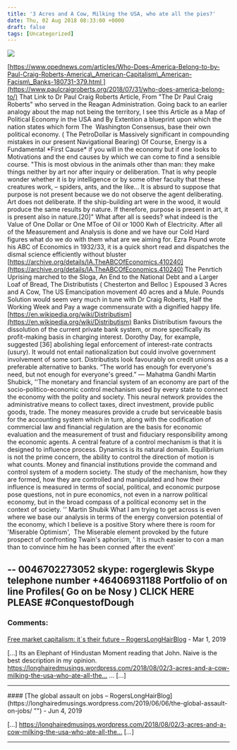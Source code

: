 ```yaml
---
title: '3 Acres and A Cow, Milking the USA, who ate all the pies?'
date: Thu, 02 Aug 2018 08:33:00 +0000
draft: false
tags: [Uncategorized]
---
```


[![](https://longhairedmusings.files.wordpress.com/2018/08/71793-270px-three_acres_and_a_cow.jpg?w=195)](https://longhairedmusings.files.wordpress.com/2018/08/71793-270px-three_acres_and_a_cow.jpg)

[https://www.opednews.com/articles/Who-Does-America-Belong-to-by-Paul-Craig-Roberts-America\_American-Capitalism\_American-Facism\_Banks-180731-379.html ](https://www.paulcraigroberts.org/2018/07/31/who-does-america-belong-to/) That Link to Dr Paul Craig Roberts Article, From "The Dr Paul Craig Roberts" who served in the Reagan Administration. Going back to an earlier analogy about the map not being the territory, I see this Article as a Map of Political Economy in the USA and By Extention a blueprint upon which the nation states which form The  Washington Consensus, base their own political economy. ( The PetroDollar is Massively significant in compounding mistakes in our present Navigational Bearing) Of Course, Energy is a Fundamental \*First Cause\* if you will in the economy but if one looks to Motivations and the end causes by which we can come to find a sensible course. "This is most obvious in the animals other than man: they make things neither by art nor after inquiry or deliberation. That is why people wonder whether it is by intelligence or by some other faculty that these creatures work, – spiders, ants, and the like... It is absurd to suppose that purpose is not present because we do not observe the agent deliberating. Art does not deliberate. If the ship-building art were in the wood, it would produce the same results by nature. If therefore, purpose is present in art, it is present also in nature.\[20\]" What after all is seeds? what indeed is the Value of One Dollar or One MToe of Oil or 1000 Kwh of Electricity. After all of the Measurement and Analysis is done and we have our Cold Hard figures what do we do with them what are we aiming for. Ezra Pound wrote his ABC of Economics in 1932/33, it is a quick short read and dispatches the dismal science efficiently without bluster  [https://archive.org/details/IA.TheABCOfEconomics.410240](https://archive.org/details/IA.TheABCOfEconomics.410240) The Penrtich Uprising marched to the Sloga, An End to the National Debt and a Larger Loaf of Bread, The Distributists ( Chesterton and Belloc ) Espoused 3 Acres and A Cow, The US Emancipation movement 40 acres and a Mule. Pounds Solution would seem very much in tune with Dr Craig Roberts, Half the Working Week and Pay a wage commensurate with a dignified happy life. [https://en.wikipedia.org/wiki/Distributism](https://en.wikipedia.org/wiki/Distributism) Banks Distributism favours the dissolution of the current private bank system, or more specifically its profit-making basis in charging interest. Dorothy Day, for example, suggested \[36\] abolishing legal enforcement of interest-rate contracts (usury). It would not entail nationalization but could involve government involvement of some sort. Distributists look favourably on credit unions as a preferable alternative to banks. “The world has enough for everyone's need, but not enough for everyone's greed.” ― Mahatma Gandhi Martin Shubick, ''The monetary and financial system of an economy are part of the socio-politico-economic control mechanism used by every state to connect the economy with the polity and society. This neural network provides the administrative means to collect taxes, direct investment, provide public goods, trade. The money measures provide a crude but serviceable basis for the accounting system which in turn, along with the codification of commercial law and financial regulation are the basis for economic evaluation and the measurement of trust and fiduciary responsibility among the economic agents. A central feature of a control mechanism is that it is designed to influence process. Dynamics is its natural domain. Equilibrium is not the prime concern, the ability to control the direction of motion is what counts. Money and financial institutions provide the command and control system of a modern society. The study of the mechanism, how they are formed, how they are controlled and manipulated and how their influence is measured in terms of social, political, and economic purpose pose questions, not in pure economics, not even in a narrow political economy, but in the broad compass of a political economy set in the context of society. '' Martin Shubik What I am trying to get across is even where we base our analysis in terms of the energy conversion potential of the economy, which I believe is a positive Story where there is room for 'Miserable Optimism',  The Miserable element provoked by the future prospect of confronting Twain's aphorism, ' It is much easier to con a man than to convince him he has been conned after the event'

\-- 0046702273052 skype: rogerglewis Skype telephone number +46406931188 Portfolio of on line Profiles( Go on be Nosy ) CLICK HERE PLEASE #ConquestofDough
---
### Comments:
#### 
[Free market capitalism: it`s their future &#8211; RogersLongHairBlog](https://longhairedmusings.wordpress.com/2019/03/18/free-market-capitalism-its-their-future/ "") - <time datetime="2019-03-18 10:35:24">Mar 1, 2019</time>

\[…\] Its an Elephant of Hindustan Moment reading that John. Naive is the best description in my opinion. https://longhairedmusings.wordpress.com/2018/08/02/3-acres-and-a-cow-milking-the-usa-who-ate-all-the… … \[…\]
<hr />
#### 
[The global assault on jobs &#8211; RogersLongHairBlog](https://longhairedmusings.wordpress.com/2019/06/06/the-global-assault-on-jobs/ "") - <time datetime="2019-06-06 09:48:06">Jun 4, 2019</time>

\[…\] https://longhairedmusings.wordpress.com/2018/08/02/3-acres-and-a-cow-milking-the-usa-who-ate-all-the… \[…\]
<hr />
